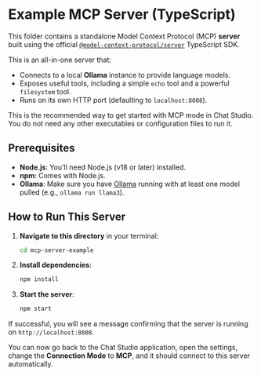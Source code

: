 # Example MCP Server (TypeScript)

This folder contains a standalone Model Context Protocol (MCP) **server** built using the official [`@model-context-protocol/server`](https://github.com/model-context-protocol/typescript-sdk) TypeScript SDK.

This is an all-in-one server that:
- Connects to a local **Ollama** instance to provide language models.
- Exposes useful tools, including a simple `echo` tool and a powerful `filesystem` tool.
- Runs on its own HTTP port (defaulting to `localhost:8008`).

This is the recommended way to get started with MCP mode in Chat Studio. You do not need any other executables or configuration files to run it.

## Prerequisites

- **Node.js**: You'll need Node.js (v18 or later) installed.
- **npm**: Comes with Node.js.
- **Ollama**: Make sure you have [Ollama](https://ollama.com/) running with at least one model pulled (e.g., `ollama run llama3`).

## How to Run This Server

1.  **Navigate to this directory** in your terminal:
    ```bash
    cd mcp-server-example
    ```

2.  **Install dependencies**:
    ```bash
    npm install
    ```

3.  **Start the server**:
    ```bash
    npm start
    ```

If successful, you will see a message confirming that the server is running on `http://localhost:8008`.

You can now go back to the Chat Studio application, open the settings, change the **Connection Mode** to **MCP**, and it should connect to this server automatically.
